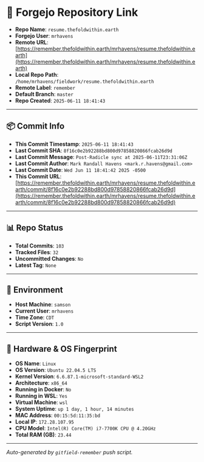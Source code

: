 # 🔗 Forgejo Repository Link

- **Repo Name**: `resume.thefoldwithin.earth`
- **Forgejo User**: `mrhavens`
- **Remote URL**: [https://remember.thefoldwithin.earth/mrhavens/resume.thefoldwithin.earth](https://remember.thefoldwithin.earth/mrhavens/resume.thefoldwithin.earth)
- **Local Repo Path**: `/home/mrhavens/fieldwork/resume.thefoldwithin.earth`
- **Remote Label**: `remember`
- **Default Branch**: `master`
- **Repo Created**: `2025-06-11 18:41:43`

---

## 📦 Commit Info

- **This Commit Timestamp**: `2025-06-11 18:41:43`
- **Last Commit SHA**: `8f16c0e2b92288bd800d97858820866fcab26d9d`
- **Last Commit Message**: `Post-Radicle sync at 2025-06-11T23:31:06Z`
- **Last Commit Author**: `Mark Randall Havens <mark.r.havens@gmail.com>`
- **Last Commit Date**: `Wed Jun 11 18:41:42 2025 -0500`
- **This Commit URL**: [https://remember.thefoldwithin.earth/mrhavens/resume.thefoldwithin.earth/commit/8f16c0e2b92288bd800d97858820866fcab26d9d](https://remember.thefoldwithin.earth/mrhavens/resume.thefoldwithin.earth/commit/8f16c0e2b92288bd800d97858820866fcab26d9d)

---

## 📊 Repo Status

- **Total Commits**: `103`
- **Tracked Files**: `32`
- **Uncommitted Changes**: `No`
- **Latest Tag**: `None`

---

## 🧭 Environment

- **Host Machine**: `samson`
- **Current User**: `mrhavens`
- **Time Zone**: `CDT`
- **Script Version**: `1.0`

---

## 🧬 Hardware & OS Fingerprint

- **OS Name**: `Linux`
- **OS Version**: `Ubuntu 22.04.5 LTS`
- **Kernel Version**: `6.6.87.1-microsoft-standard-WSL2`
- **Architecture**: `x86_64`
- **Running in Docker**: `No`
- **Running in WSL**: `Yes`
- **Virtual Machine**: `wsl`
- **System Uptime**: `up 1 day, 1 hour, 14 minutes`
- **MAC Address**: `00:15:5d:11:35:bd`
- **Local IP**: `172.28.107.95`
- **CPU Model**: `Intel(R) Core(TM) i7-7700K CPU @ 4.20GHz`
- **Total RAM (GB)**: `23.44`

---

_Auto-generated by `gitfield-remember` push script._
